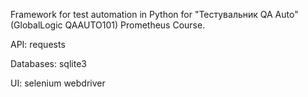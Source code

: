 Framework for test automation in Python for "Тестувальник QA Auto"(GlobalLogic QAAUTO101) Prometheus Course.

API: requests

Databases: sqlite3

UI: selenium webdriver
